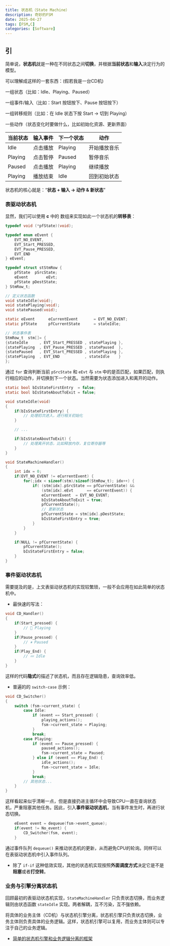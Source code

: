 ```yaml
---
title: 状态机（State Machine）
description: 奇妙的FSM
date: 2025-04-27
tags: [FSM,C]
categories: [Software]
---
```


## 引

简单说，**状态机**就是一种在不同状态之间**切换**，并根据**当前状态**和**输入**决定行为的模型。

可以理解成这样的一套东西：(假若我是一台CD机)

一组状态（比如：Idle、Playing、Paused）

一组事件/输入（比如：Start 按钮按下、Pause 按钮按下）

一组转移规则（比如：在 Idle 状态下按 Start -> 切到 Playing）

一些动作（状态变化时要做什么，比如初始化资源、更新界面）

| 当前状态 | 输入事件 | 下一个状态 | 动作         |
| -------- | -------- | ---------- | ------------ |
| Idle     | 点击播放 | Playing    | 开始播放音乐 |
| Playing  | 点击暂停 | Paused     | 暂停音乐     |
| Paused   | 点击播放 | Playing    | 继续播放     |
| Playing  | 播放结束 | Idle       | 回到初始状态 |

状态机的核心就是：“**状态 + 输入 → 动作 & 新状态**”


### 表驱动状态机

显然，我们可以使用 **c** 中的 数组来实现如此一个状态机的**转移表**：

```c
typedef void (*pfState)(void);

typedef enum eEvent {
    EVT_NO_EVENT,
    EVT_Start_PRESSED,
    EVT_Pause_PRESSED,
    EVT_END
} eEvent;

typedef struct stStmRow {
    pfState  pSrcState;
    eEvent        eEvt;
    pfState pDestState;
} StmRow_t;

// 定义状态函数
void stateIdle(void);
void statePlaying(void);
void statePaused(void);

static eEvent      eCurrentEvent       = EVT_NO_EVENT;
static pfState     pfCurrentState      = stateIdle;

// 状态事件表
StmRow_t  stm[]= {
{stateIdle     , EVT_Start_PRESSED , statePlaying },
{statePlaying  , EVT_Pause_PRESSED , statePaused  },
{statePaused   , EVT_Start_PRESSED , statePlaying },
{statePlaying  , EVT_END           , stateIdle    }
};
```

通过 `for` 查询判断当前 `pSrcState` 和 `eEvt` 与 `stm` 中的是否匹配，如果匹配，则执行相应的动作，并切换到下一个状态。当然需要为状态添加进入和离开的动作。

```c
static bool bIsStateFirstEntry  = false;
static bool bIsStateAboutToExit = false;

void stateIdle(void)
{
    if(bIsStateFirstEntry) {
        // 处理初次进入，进行相关初始化
    }

    // ...

    if(bIsStateAboutToExit) {
        // 处理离开状态，比如释放内存，复位寄存器等
    }
}

void StateMachineHandler()
{
    int idx = 0;
    if(EVT_NO_EVENT != eCurrentEvent) {
        for(;idx < sizeof(stm)/sizeof(StmRow_t); idx++) {
            if( (stm[idx].pSrcState == pfCurrentState) &&
                (stm[idx].eEvt      == eCurrentEvent)) {
                eCurrentEvent  = EVT_NO_EVENT;
                bIsStateAboutToExit = true;
                pfCurrentState();
                // 更新状态
                pfCurrentState = stm[idx].pDestState;
                bIsStateFirstEntry = true;
            }
        }
    }

    if(NULL != pfCurrentState) {
        pfCurrentState();
        bIsStateFirstEntry = false;
    }
}
```


### 事件驱动状态机

需要提及的是，上文表驱动状态机的实现较繁琐，一般不会应用在如此简单的状态机中。
- 最快速的写法：

```c
void CD_Handler()
{
    if(Start_pressed) {
        // 🎵 Playing
    }
    if(Pause_pressed) {
        // ⏸ Paused
    }
    if(Play_End) {
        // 💤 Idle
    }
}
```

这样的代码**隐式**的描述了状态机，而且存在逻辑隐患，查询效率低。

- 普遍的的 `switch-case` 示例：

```c
void CD_Switcher()
{
    switch (fsm->current_state) {
        case Idle:
            if (event == Start_pressed) {
                playing_actions();
                fsm->current_state = Playing;
            }
            break;
        case Playing:
            if (event == Pause_pressed) {
                paused_actions();
                fsm->current_state = Paused;
            } else if (event == Play_End) {
                idle_actions();
                fsm->current_state = Idle;
            }
            break;
        // 其他状态...
    }
}
```

这样看起来似乎清晰一点，但是直接扔进主循环中会导致CPU一直在查询状态机，严重阻塞其他任务。因此，引入**事件驱动状态机**，当有事件发生时，再进行状态切换。

```c
    eEvent event = dequeue(fsm->event_queue);
    if(event != No_event) {
        CD_Switcher(fsm, event);
    }
```

通过事件队列 `dequeue()` 来推动状态机的更新，从而避免CPU的轮询。同样可以在表驱动状态机中引入事件队列。

- 除了 `if-if` 这种低效实现，其他的状态机实现按照**外面调度方式**决定它是不是**阻塞**或者**打空转**。

### 业务与引擎分离状态机

回顾最初的表驱动状态机实现，`StateMachineHandler` 只负责状态切换，而业务逻辑则由状态函数 `stateIdle` 实现。两者解耦，互不污染，互不强依赖。

将具体的业务主体（CD机）与状态机引擎分离，状态机引擎只负责状态切换，业务主体则负责具体的业务逻辑。这样，状态机引擎可以复用，而业务主体则可以专注于自己的业务逻辑。

- [简单的状态机引擎和业务逻辑分离的框架](https://github.com/CuteMan0/fsm)